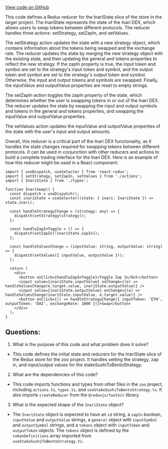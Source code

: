 [View code on GitHub](zoo-labs/zoo/blob/master/core/src/state/inari/reducer.ts)

This code defines a Redux reducer for the InariState slice of the store in the larger project. The InariState represents the state of the Inari DEX, which allows users to swap tokens between different protocols. The reducer handles three actions: setStrategy, setZapIn, and setValues.

The setStrategy action updates the state with a new strategy object, which contains information about the tokens being swapped and the exchange rate. The reducer updates the state by merging the new strategy object with the existing state, and then updating the general and tokens properties to reflect the new strategy. If the zapIn property is true, the input token and symbol are set to the strategy's input token and symbol, and the output token and symbol are set to the strategy's output token and symbol. Otherwise, the input and output tokens and symbols are swapped. Finally, the inputValue and outputValue properties are reset to empty strings.

The setZapIn action toggles the zapIn property of the state, which determines whether the user is swapping tokens in or out of the Inari DEX. The reducer updates the state by swapping the input and output symbols and tokens in the general and tokens properties, and swapping the inputValue and outputValue properties.

The setValues action updates the inputValue and outputValue properties of the state with the user's input and output amounts.

Overall, this reducer is a critical part of the Inari DEX functionality, as it handles the state changes required for swapping tokens between different protocols. It can be used in conjunction with other reducers and actions to build a complete trading interface for the Inari DEX. Here is an example of how this reducer might be used in a React component:

```
import { useDispatch, useSelector } from 'react-redux';
import { setStrategy, setZapIn, setValues } from './actions';
import { InariState } from './types';

function InariSwap() {
  const dispatch = useDispatch();
  const inariState = useSelector((state: { inari: InariState }) => state.inari);

  const handleStrategyChange = (strategy: any) => {
    dispatch(setStrategy(strategy));
  };

  const handleZapInToggle = () => {
    dispatch(setZapIn(!inariState.zapIn));
  };

  const handleValuesChange = (inputValue: string, outputValue: string) => {
    dispatch(setValues({ inputValue, outputValue }));
  };

  return (
    <div>
      <button onClick={handleZapInToggle}>Toggle Zap In/Out</button>
      <input value={inariState.inputValue} onChange={(e) => handleValuesChange(e.target.value, inariState.outputValue)} />
      <input value={inariState.outputValue} onChange={(e) => handleValuesChange(inariState.inputValue, e.target.value)} />
      <button onClick={() => handleStrategyChange({ inputToken: 'ETH', outputToken: 'DAI', exchangeRate: 1000 })}>Swap</button>
    </div>
  );
}
```
## Questions: 
 1. What is the purpose of this code and what problem does it solve?
- This code defines the initial state and reducers for the InariState slice of the Redux store for the zoo project. It handles setting the strategy, zap in, and input/output values for the stakeSushiToBentoStrategy.

2. What are the dependencies of this code?
- This code imports functions and types from other files in the `zoo` project, including `actions.ts`, `types.ts`, and `useStakeSushiToBentoStrategy.ts`. It also imports `createReducer` from the `@reduxjs/toolkit` library.

3. What is the expected shape of the `InariState` object?
- The `InariState` object is expected to have an `id` string, a `zapIn` boolean, `inputValue` and `outputValue` strings, a `general` object with `inputSymbol` and `outputSymbol` strings, and a `tokens` object with `inputToken` and `outputToken` objects. The `tokens` object is defined by the `tokenDefinitions` array imported from `useStakeSushiToBentoStrategy.ts`.